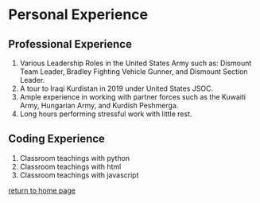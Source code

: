 # Personal Experience

## Professional Experience
1. Various Leadership Roles in the United States Army such as: Dismount Team Leader, Bradley Fighting Vehicle Gunner, and Dismount Section Leader.
2. A tour to Iraqi Kurdistan in 2019 under United States JSOC.
3. Ample experience in working with partner forces such as the Kuwaiti Army, Hungarian Army, and Kurdish Peshmerga.
4. Long hours performing stressful work with little rest.

## Coding Experience
1. Classroom teachings with python
2. Classroom teachings with html
3. Classroom teachings with javascript

[return to home page](./README.md)
